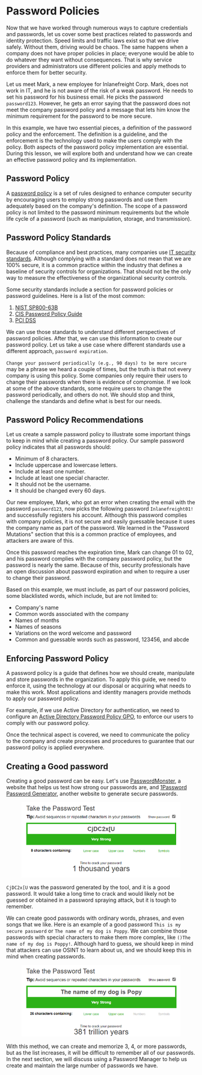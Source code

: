 # Password Policies

Now that we have worked through numerous ways to capture credentials and passwords, let us cover some best practices related to passwords and identity protection. Speed limits and traffic laws exist so that we drive safely. Without them, driving would be chaos. The same happens when a company does not have proper policies in place; everyone would be able to do whatever they want without consequences. That is why service providers and administrators use different policies and apply methods to enforce them for better security.

Let us meet Mark, a new employee for Inlanefreight Corp. Mark, does not work in IT, and he is not aware of the risk of a weak password. He needs to set his password for his business email. He picks the password `password123`. However, he gets an error saying that the password does not meet the company password policy and a message that lets him know the minimum requirement for the password to be more secure.

In this example, we have two essential pieces, a definition of the password policy and the enforcement. The definition is a guideline, and the enforcement is the technology used to make the users comply with the policy. Both aspects of the password policy implementation are essential. During this lesson, we will explore both and understand how we can create an effective password policy and its implementation.

## Password Policy

A [password policy](https://en.wikipedia.org/wiki/Password_policy) is a set of rules designed to enhance computer security by encouraging users to employ strong passwords and use them adequately based on the company's definition. The scope of a password policy is not limited to the password minimum requirements but the whole life cycle of a password (such as manipulation, storage, and transmission).

## Password Policy Standards

Because of compliance and best practices, many companies use [IT security standards](https://en.wikipedia.org/wiki/IT_security_standards). Although complying with a standard does not mean that we are 100% secure, it is a common practice within the industry that defines a baseline of security controls for organizations. That should not be the only way to measure the effectiveness of the organizational security controls.

Some security standards include a section for password policies or password guidelines. Here is a list of the most common:

1. [NIST SP800-63B](https://nvlpubs.nist.gov/nistpubs/SpecialPublications/NIST.SP.800-63b.pdf)
2. [CIS Password Policy Guide](https://www.cisecurity.org/insights/white-papers/cis-password-policy-guide)
3. [PCI DSS](https://www.pcisecuritystandards.org/document_library?category=pcidss\&document=pci_dss)

We can use those standards to understand different perspectives of password policies. After that, we can use this information to create our password policy. Let us take a use case where different standards use a different approach, `password expiration`.

`Change your password periodically (e.g., 90 days) to be more secure` may be a phrase we heard a couple of times, but the truth is that not every company is using this policy. Some companies only require their users to change their passwords when there is evidence of compromise. If we look at some of the above standards, some require users to change the password periodically, and others do not. We should stop and think, challenge the standards and define what is best for our needs.

## Password Policy Recommendations

Let us create a sample password policy to illustrate some important things to keep in mind while creating a password policy. Our sample password policy indicates that all passwords should:

* Minimum of 8 characters.
* Include uppercase and lowercase letters.
* Include at least one number.
* Include at least one special character.
* It should not be the username.
* It should be changed every 60 days.

Our new employee, Mark, who got an error when creating the email with the password `password123`, now picks the following password `Inlanefreight01!` and successfully registers his account. Although this password complies with company policies, it is not secure and easily guessable because it uses the company name as part of the password. We learned in the "Password Mutations" section that this is a common practice of employees, and attackers are aware of this.

Once this password reaches the expiration time, Mark can change 01 to 02, and his password complies with the company password policy, but the password is nearly the same. Because of this, security professionals have an open discussion about password expiration and when to require a user to change their password.

Based on this example, we must include, as part of our password policies, some blacklisted words, which include, but are not limited to:

* Company's name
* Common words associated with the company
* Names of months
* Names of seasons
* Variations on the word welcome and password
* Common and guessable words such as password, 123456, and abcde

## Enforcing Password Policy

A password policy is a guide that defines how we should create, manipulate and store passwords in the organization. To apply this guide, we need to enforce it, using the technology at our disposal or acquiring what needs to make this work. Most applications and identity managers provide methods to apply our password policy.

For example, if we use Active Directory for authentication, we need to configure an [Active Directory Password Policy GPO](https://activedirectorypro.com/how-to-configure-a-domain-password-policy/), to enforce our users to comply with our password policy.

Once the technical aspect is covered, we need to communicate the policy to the company and create processes and procedures to guarantee that our password policy is applied everywhere.

## Creating a Good password

Creating a good password can be easy. Let's use [PasswordMonster](https://www.passwordmonster.com/), a website that helps us test how strong our passwords are, and [1Password Password Generator](https://1password.com/password-generator/), another website to generate secure passwords.

<figure><img src="../../../../.gitbook/assets/image (4) (1).png" alt=""><figcaption></figcaption></figure>

`CjDC2x[U` was the password generated by the tool, and it is a good password. It would take a long time to crack and would likely not be guessed or obtained in a password spraying attack, but it is tough to remember.

We can create good passwords with ordinary words, phrases, and even songs that we like. Here is an example of a good password `This is my secure password` or `The name of my dog is Poppy`. We can combine those passwords with special characters to make them more complex, like `()The name of my dog is Poppy!`. Although hard to guess, we should keep in mind that attackers can use OSINT to learn about us, and we should keep this in mind when creating passwords.

<figure><img src="../../../../.gitbook/assets/image (1) (1) (1) (1) (1) (1) (1) (1) (1) (1).png" alt=""><figcaption></figcaption></figure>

With this method, we can create and memorize 3, 4, or more passwords, but as the list increases, it will be difficult to remember all of our passwords. In the next section, we will discuss using a Password Manager to help us create and maintain the large number of passwords we have.

